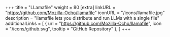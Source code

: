+++
title = "LLamafile"
weight = 80
[extra]
linkURL = "https://github.com/Mozilla-Ocho/llamafile"
iconURL = "/icons/llamafile.jpg"
description = "llamafile lets you distribute and run LLMs with a single file"
additionalLinks = [
  { url = "https://github.com/Mozilla-Ocho/llamafile", icon = "/icons/github.svg", tooltip = "GitHub Repository" },
]
+++